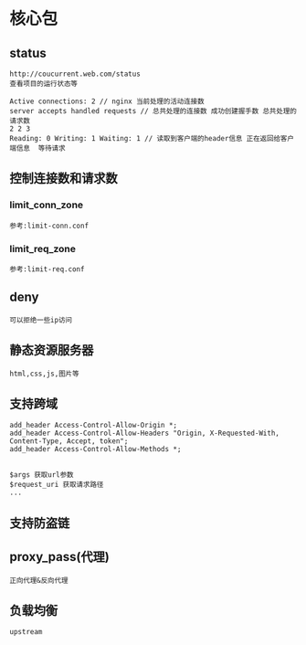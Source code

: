 # 核心包

## status

    http://coucurrent.web.com/status
    查看项目的运行状态等

    Active connections: 2 // nginx 当前处理的活动连接数
    server accepts handled requests // 总共处理的连接数 成功创建握手数 总共处理的请求数
    2 2 3 
    Reading: 0 Writing: 1 Waiting: 1 // 读取到客户端的header信息 正在返回给客户端信息  等待请求

## 控制连接数和请求数

### limit_conn_zone

    参考:limit-conn.conf

### limit_req_zone

    参考:limit-req.conf

## deny

    可以拒绝一些ip访问

## 静态资源服务器

    html,css,js,图片等

## 支持跨域

    add_header Access-Control-Allow-Origin *;
    add_header Access-Control-Allow-Headers "Origin, X-Requested-With, Content-Type, Accept, token";
    add_header Access-Control-Allow-Methods *;


    $args 获取url参数
    $request_uri 获取请求路径
    ...

## 支持防盗链

## proxy_pass(代理)

    正向代理&反向代理

## 负载均衡

    upstream
